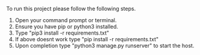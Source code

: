 To run this project please follow the following steps.

1. Open your command prompt or terminal.
2. Ensure you have pip or python3  installed.
3. Type "pip3 install -r requirements.txt"
4. If above doesnt work type "pip install -r requirements.txt"
5. Upon completion type "python3 manage.py runserver" to start the host.